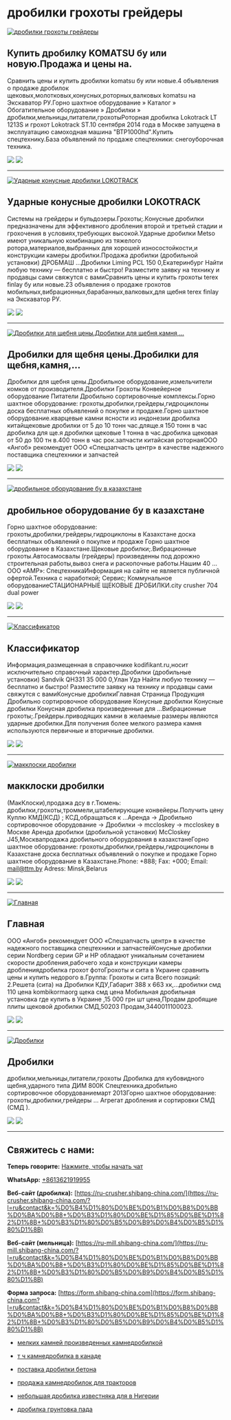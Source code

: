 # дробилки грохоты грейдеры

<a href="https://swt.shibang-china.com/?l=ru&img&k=%D0%B4%D1%80%D0%BE%D0%B1%D0%B8%D0%BB%D0%BA%D0%B8+%D0%B3%D1%80%D0%BE%D1%85%D0%BE%D1%82%D1%8B+%D0%B3%D1%80%D0%B5%D0%B9%D0%B4%D0%B5%D1%80%D1%8B" target="_blank">![дробилки грохоты грейдеры](http://static.shibang-china.com/all-800x300/273.jpg)</a>

## Купить дробилку KOMATSU бу или новую.Продажа и цены на.
Сравнить цены и купить дробилки komatsu бу или новые.4 объявления о продаже дробилок щековых,молотковых,конусных,роторных,валковых komatsu на Экскаватор РУ.Горно шахтное оборудование &#187; Каталог &#187; Обогатительное оборудование &#187; Дробилки &#187; дробилки,мельницы,питатели,грохотыРоторная дробилка Lokotrack LT 1213S и грохот Lokotrack ST.10 сентября 2014 года в Москве запущена в эксплуатацию самоходная машина &quot;ВТР1000hd&quot;.Купить спецтехнику.База объявлений по продаже спецтехники: снегоуборочная техника.


<a href="https://whatsapp.shibangsoft.com/WhatsApp.php" target="_blank" title="WhatsApp">![](http://static.shibang-china.com/icon/whatsapp.png)</a> <a href="https://swt.shibang-china.com/?l=ru&icon&k=%D0%B4%D1%80%D0%BE%D0%B1%D0%B8%D0%BB%D0%BA%D0%B8+%D0%B3%D1%80%D0%BE%D1%85%D0%BE%D1%82%D1%8B+%D0%B3%D1%80%D0%B5%D0%B9%D0%B4%D0%B5%D1%80%D1%8B" target="_blank">![](http://static.shibang-china.com/icon/chat-ru.png)</a>

---

<a href="https://swt.shibang-china.com/?l=ru&img&k=%D0%B4%D1%80%D0%BE%D0%B1%D0%B8%D0%BB%D0%BA%D0%B8+%D0%B3%D1%80%D0%BE%D1%85%D0%BE%D1%82%D1%8B+%D0%B3%D1%80%D0%B5%D0%B9%D0%B4%D0%B5%D1%80%D1%8B" target="_blank">![Ударные конусные дробилки LOKOTRACK](http://static.shibang-china.com/all-800x300/1432.jpg)</a>

## Ударные конусные дробилки LOKOTRACK
Системы на грейдеры и бульдозеры.Грохоты;.Конусные дробилки предназначены для эффективного дробления второй и третьей стадии и грохочения в условиях,требующих высокой.Ударные дробилки Metso имеют уникальную комбинацию из тяжелого ротора,материалов,выбранных для хорошей износостойкости,и конструкции камеры дробилки.Продажа дробилки (дробильной установки) ДРОБМАШ …Дробилки Liming PCL 150 0,Екатеринбург Найти любую технику — бесплатно и быстро! Разместите заявку на технику и продавцы сами свяжутся с вамиСравнить цены и купить грохоты terex finlay бу или новые.23 объявления о продаже грохотов мобильных,вибрационных,барабанных,валковых,для щебня terex finlay на Экскаватор РУ.


<a href="https://whatsapp.shibangsoft.com/WhatsApp.php" target="_blank" title="WhatsApp">![](http://static.shibang-china.com/icon/whatsapp.png)</a> <a href="https://swt.shibang-china.com/?l=ru&icon&k=%D0%B4%D1%80%D0%BE%D0%B1%D0%B8%D0%BB%D0%BA%D0%B8+%D0%B3%D1%80%D0%BE%D1%85%D0%BE%D1%82%D1%8B+%D0%B3%D1%80%D0%B5%D0%B9%D0%B4%D0%B5%D1%80%D1%8B" target="_blank">![](http://static.shibang-china.com/icon/chat-ru.png)</a>

---

<a href="https://swt.shibang-china.com/?l=ru&img&k=%D0%B4%D1%80%D0%BE%D0%B1%D0%B8%D0%BB%D0%BA%D0%B8+%D0%B3%D1%80%D0%BE%D1%85%D0%BE%D1%82%D1%8B+%D0%B3%D1%80%D0%B5%D0%B9%D0%B4%D0%B5%D1%80%D1%8B" target="_blank">![Дробилки для щебня цены.Дробилки для щебня,камня,…](http://static.shibang-china.com/all-800x300/724.jpg)</a>

## Дробилки для щебня цены.Дробилки для щебня,камня,…
Дробилки для щебня цены.Дробильное оборудование,измельчители комков от производителя.Дробилки Грохоты Конвейерное оборудование Питатели Дробильно сортировочные комплексы.Горно шахтное оборудование: грохоты,дробилки,грейдеры,гидроциклоны доска бесплатных объявлений о покупке и продаже.Горно шахтное оборудование.кварцевые камни ясности из индонезии дробилка китайщековые дробилки от 5 до 10 тонн час.дляще.я 150 тонн в час дробилка для ще.я дробилки щековые 1 тонна в час.дробилка щековая от 50 до 100 тн в.400 тонн в час рок.запчасти китайская роторнаяООО &#171;Ангоб&#187; рекомендует ООО &#171;Спецзапчасть центр&#187; в качестве надежного поставщика спецтехники и запчастей


<a href="https://whatsapp.shibangsoft.com/WhatsApp.php" target="_blank" title="WhatsApp">![](http://static.shibang-china.com/icon/whatsapp.png)</a> <a href="https://swt.shibang-china.com/?l=ru&icon&k=%D0%B4%D1%80%D0%BE%D0%B1%D0%B8%D0%BB%D0%BA%D0%B8+%D0%B3%D1%80%D0%BE%D1%85%D0%BE%D1%82%D1%8B+%D0%B3%D1%80%D0%B5%D0%B9%D0%B4%D0%B5%D1%80%D1%8B" target="_blank">![](http://static.shibang-china.com/icon/chat-ru.png)</a>

---

<a href="https://swt.shibang-china.com/?l=ru&img&k=%D0%B4%D1%80%D0%BE%D0%B1%D0%B8%D0%BB%D0%BA%D0%B8+%D0%B3%D1%80%D0%BE%D1%85%D0%BE%D1%82%D1%8B+%D0%B3%D1%80%D0%B5%D0%B9%D0%B4%D0%B5%D1%80%D1%8B" target="_blank">![дробильное оборудование бу в казахстане](http://static.shibang-china.com/all-800x300/224.jpg)</a>

## дробильное оборудование бу в казахстане
Горно шахтное оборудование: грохоты,дробилки,грейдеры,гидроциклоны в Казахстане доска бесплатных объявлений о покупке и продаже Горно шахтное оборудование в Казахстане.Щековые дробилки;.Вибрационные грохоты.Автосамосвалы (грейдеры) произведенны под дорожно строительная работы,вывоз снега и раскопочные работы.Нашим 40 …ООО &#171;АМР&#187;: СпецтехникаИнформация на сайте не является публичной офертой.Техника с наработкой; Сервис; Коммунальное оборудованиеСТАЦИОНАРНЫЕ ЩЕКОВЫЕ ДРОБИЛКИ.city crusher 704 dual power


<a href="https://whatsapp.shibangsoft.com/WhatsApp.php" target="_blank" title="WhatsApp">![](http://static.shibang-china.com/icon/whatsapp.png)</a> <a href="https://swt.shibang-china.com/?l=ru&icon&k=%D0%B4%D1%80%D0%BE%D0%B1%D0%B8%D0%BB%D0%BA%D0%B8+%D0%B3%D1%80%D0%BE%D1%85%D0%BE%D1%82%D1%8B+%D0%B3%D1%80%D0%B5%D0%B9%D0%B4%D0%B5%D1%80%D1%8B" target="_blank">![](http://static.shibang-china.com/icon/chat-ru.png)</a>

---

<a href="https://swt.shibang-china.com/?l=ru&img&k=%D0%B4%D1%80%D0%BE%D0%B1%D0%B8%D0%BB%D0%BA%D0%B8+%D0%B3%D1%80%D0%BE%D1%85%D0%BE%D1%82%D1%8B+%D0%B3%D1%80%D0%B5%D0%B9%D0%B4%D0%B5%D1%80%D1%8B" target="_blank">![Классификатор](http://static.shibang-china.com/all-800x300/1214.jpg)</a>

## Классификатор
Информация,размещенная в справочнике kodifikant.ru,носит исключительно справочный характер.Дробилки (дробильные установки) Sandvik QH331 35 000 0,Улан Удэ Найти любую технику — бесплатно и быстро! Разместите заявку на технику и продавцы сами свяжутся с вамиКонусные дробилкиГлавная Страница Продукция Дробильно сортировочное оборудование Конусные дробилки Конусные дробилки Конусная дробилка произведенные для …Вибрационные грохоты;.Грейдеры.приводящих камни в желаемые размеры являются ударные дробилки.Для получения более мелкого размера камня используются первичные и вторичные дробилки.


<a href="https://whatsapp.shibangsoft.com/WhatsApp.php" target="_blank" title="WhatsApp">![](http://static.shibang-china.com/icon/whatsapp.png)</a> <a href="https://swt.shibang-china.com/?l=ru&icon&k=%D0%B4%D1%80%D0%BE%D0%B1%D0%B8%D0%BB%D0%BA%D0%B8+%D0%B3%D1%80%D0%BE%D1%85%D0%BE%D1%82%D1%8B+%D0%B3%D1%80%D0%B5%D0%B9%D0%B4%D0%B5%D1%80%D1%8B" target="_blank">![](http://static.shibang-china.com/icon/chat-ru.png)</a>

---

<a href="https://swt.shibang-china.com/?l=ru&img&k=%D0%B4%D1%80%D0%BE%D0%B1%D0%B8%D0%BB%D0%BA%D0%B8+%D0%B3%D1%80%D0%BE%D1%85%D0%BE%D1%82%D1%8B+%D0%B3%D1%80%D0%B5%D0%B9%D0%B4%D0%B5%D1%80%D1%8B" target="_blank">![макклоски дробилки](http://static.shibang-china.com/all-800x300/909.jpg)</a>

## макклоски дробилки
(МакКлоски),продажа дсу в г.Тюмень: дробилки,грохоты,троммели,штабелирующие конвейеры.Получить цену Куплю КМД(КСД) ; КСД,обращаться к …Аренда → Дробильно сортировочное оборудование → Дробилки → mccloskey → mccloskey в Москве Аренда дробилки (дробильной установки) McCloskey J45,Москвапродажа дробильного оборудования в казахстанеГорно шахтное оборудование: грохоты,дробилки,грейдеры,гидроциклоны в Казахстане доска бесплатных объявлений о покупке и продаже Горно шахтное оборудование в Казахстане.Phone: +888; Fax: +000; Email: mail@ttm.by Adress: Minsk,Belarus


<a href="https://whatsapp.shibangsoft.com/WhatsApp.php" target="_blank" title="WhatsApp">![](http://static.shibang-china.com/icon/whatsapp.png)</a> <a href="https://swt.shibang-china.com/?l=ru&icon&k=%D0%B4%D1%80%D0%BE%D0%B1%D0%B8%D0%BB%D0%BA%D0%B8+%D0%B3%D1%80%D0%BE%D1%85%D0%BE%D1%82%D1%8B+%D0%B3%D1%80%D0%B5%D0%B9%D0%B4%D0%B5%D1%80%D1%8B" target="_blank">![](http://static.shibang-china.com/icon/chat-ru.png)</a>

---

<a href="https://swt.shibang-china.com/?l=ru&img&k=%D0%B4%D1%80%D0%BE%D0%B1%D0%B8%D0%BB%D0%BA%D0%B8+%D0%B3%D1%80%D0%BE%D1%85%D0%BE%D1%82%D1%8B+%D0%B3%D1%80%D0%B5%D0%B9%D0%B4%D0%B5%D1%80%D1%8B" target="_blank">![Главная](http://static.shibang-china.com/all-800x300/105.jpg)</a>

## Главная
ООО &#171;Ангоб&#187; рекомендует ООО &#171;Спецзапчасть центр&#187; в качестве надежного поставщика спецтехники и запчастейКонусные дробилки серии Nordberg серии GP и HP обладают уникальным сочетанием скорости дробления,рабочего хода и конструкции камеры дроблениядробилка грохот фотоГрохоты и сита в Украине сравнить цены и купить недорого в.Группа: Грохоты и сита Всего позиций: 2.Решета (сита) на Дробилки КДУ,Габарит 388 х 663 хк,…дробилки смд 110 цена kombikormaorg щека смд цена Мобильная дробильная установка где купить в Украине ,15 000 грн шт цена,Продам дробящие плиты щековой дробилки СМД,50203 Продам,3440011100023.


<a href="https://whatsapp.shibangsoft.com/WhatsApp.php" target="_blank" title="WhatsApp">![](http://static.shibang-china.com/icon/whatsapp.png)</a> <a href="https://swt.shibang-china.com/?l=ru&icon&k=%D0%B4%D1%80%D0%BE%D0%B1%D0%B8%D0%BB%D0%BA%D0%B8+%D0%B3%D1%80%D0%BE%D1%85%D0%BE%D1%82%D1%8B+%D0%B3%D1%80%D0%B5%D0%B9%D0%B4%D0%B5%D1%80%D1%8B" target="_blank">![](http://static.shibang-china.com/icon/chat-ru.png)</a>

---

<a href="https://swt.shibang-china.com/?l=ru&img&k=%D0%B4%D1%80%D0%BE%D0%B1%D0%B8%D0%BB%D0%BA%D0%B8+%D0%B3%D1%80%D0%BE%D1%85%D0%BE%D1%82%D1%8B+%D0%B3%D1%80%D0%B5%D0%B9%D0%B4%D0%B5%D1%80%D1%8B" target="_blank">![Дробилки](http://static.shibang-china.com/all-800x300/387.jpg)</a>

## Дробилки
дробилки,мельницы,питатели,грохоты Дробилка для кубовидного щебня,ударного типа ДИМ 800К Спецтехника,дробильно сортировочное оборудованиемарт 2013Горно шахтное оборудование: грохоты,дробилки,грейдеры … Агрегат дробления и сортировки СМД (СМД ).

<a href="https://whatsapp.shibangsoft.com/WhatsApp.php" target="_blank" title="WhatsApp">![](http://static.shibang-china.com/icon/whatsapp.png)</a> <a href="https://swt.shibang-china.com/?l=ru&icon&k=%D0%B4%D1%80%D0%BE%D0%B1%D0%B8%D0%BB%D0%BA%D0%B8+%D0%B3%D1%80%D0%BE%D1%85%D0%BE%D1%82%D1%8B+%D0%B3%D1%80%D0%B5%D0%B9%D0%B4%D0%B5%D1%80%D1%8B" target="_blank">![](http://static.shibang-china.com/icon/chat-ru.png)</a>

---
## Свяжитесь с нами:

**Теперь говорите:** [Нажмите, чтобы начать чат](https://swt.shibang-china.com?l=ru&contact&k=%D0%B4%D1%80%D0%BE%D0%B1%D0%B8%D0%BB%D0%BA%D0%B8+%D0%B3%D1%80%D0%BE%D1%85%D0%BE%D1%82%D1%8B+%D0%B3%D1%80%D0%B5%D0%B9%D0%B4%D0%B5%D1%80%D1%8B)

**WhatsApp:**  [+8613621919955](https://whatsapp.shibangsoft.com/WhatsApp.php)

**Веб-сайт (дробилка):** [https://ru-crusher.shibang-china.com/](https://ru-crusher.shibang-china.com/?l=ru&contact&k=%D0%B4%D1%80%D0%BE%D0%B1%D0%B8%D0%BB%D0%BA%D0%B8+%D0%B3%D1%80%D0%BE%D1%85%D0%BE%D1%82%D1%8B+%D0%B3%D1%80%D0%B5%D0%B9%D0%B4%D0%B5%D1%80%D1%8B)

**Веб-сайт (мельница):** [https://ru-mill.shibang-china.com/](https://ru-mill.shibang-china.com/?l=ru&contact&k=%D0%B4%D1%80%D0%BE%D0%B1%D0%B8%D0%BB%D0%BA%D0%B8+%D0%B3%D1%80%D0%BE%D1%85%D0%BE%D1%82%D1%8B+%D0%B3%D1%80%D0%B5%D0%B9%D0%B4%D0%B5%D1%80%D1%8B)

**Форма запроса:** [https://form.shibang-china.com](https://form.shibang-china.com?l=ru&contact&k=%D0%B4%D1%80%D0%BE%D0%B1%D0%B8%D0%BB%D0%BA%D0%B8+%D0%B3%D1%80%D0%BE%D1%85%D0%BE%D1%82%D1%8B+%D0%B3%D1%80%D0%B5%D0%B9%D0%B4%D0%B5%D1%80%D1%8B)

* [мелких камней произведенных камнедробилкой](../121/%D0%BC%D0%B5%D0%BB%D0%BA%D0%B8%D1%85%20%D0%BA%D0%B0%D0%BC%D0%BD%D0%B5%D0%B9%20%D0%BF%D1%80%D0%BE%D0%B8%D0%B7%D0%B2%D0%B5%D0%B4%D0%B5%D0%BD%D0%BD%D1%8B%D1%85%20%D0%BA%D0%B0%D0%BC%D0%BD%D0%B5%D0%B4%D1%80%D0%BE%D0%B1%D0%B8%D0%BB%D0%BA%D0%BE%D0%B9.md)

* [т  ч камнедробилка в канаде](../121/%D1%82%20%20%D1%87%20%D0%BA%D0%B0%D0%BC%D0%BD%D0%B5%D0%B4%D1%80%D0%BE%D0%B1%D0%B8%D0%BB%D0%BA%D0%B0%20%D0%B2%20%D0%BA%D0%B0%D0%BD%D0%B0%D0%B4%D0%B5.md)

* [поставка дробилки бетона](../122/%D0%BF%D0%BE%D1%81%D1%82%D0%B0%D0%B2%D0%BA%D0%B0%20%D0%B4%D1%80%D0%BE%D0%B1%D0%B8%D0%BB%D0%BA%D0%B8%20%D0%B1%D0%B5%D1%82%D0%BE%D0%BD%D0%B0.md)

* [продажа камнедробилок для тракторов](../125/%D0%BF%D1%80%D0%BE%D0%B4%D0%B0%D0%B6%D0%B0%20%D0%BA%D0%B0%D0%BC%D0%BD%D0%B5%D0%B4%D1%80%D0%BE%D0%B1%D0%B8%D0%BB%D0%BE%D0%BA%20%D0%B4%D0%BB%D1%8F%20%D1%82%D1%80%D0%B0%D0%BA%D1%82%D0%BE%D1%80%D0%BE%D0%B2.md)

* [небольшая дробилка известняка для в Нигерии](../123/%D0%BD%D0%B5%D0%B1%D0%BE%D0%BB%D1%8C%D1%88%D0%B0%D1%8F%20%D0%B4%D1%80%D0%BE%D0%B1%D0%B8%D0%BB%D0%BA%D0%B0%20%D0%B8%D0%B7%D0%B2%D0%B5%D1%81%D1%82%D0%BD%D1%8F%D0%BA%D0%B0%20%D0%B4%D0%BB%D1%8F%20%D0%B2%20%D0%9D%D0%B8%D0%B3%D0%B5%D1%80%D0%B8%D0%B8.md)

* [дробилка грунтовка пада](../121/%D0%B4%D1%80%D0%BE%D0%B1%D0%B8%D0%BB%D0%BA%D0%B0%20%D0%B3%D1%80%D1%83%D0%BD%D1%82%D0%BE%D0%B2%D0%BA%D0%B0%20%D0%BF%D0%B0%D0%B4%D0%B0.md)